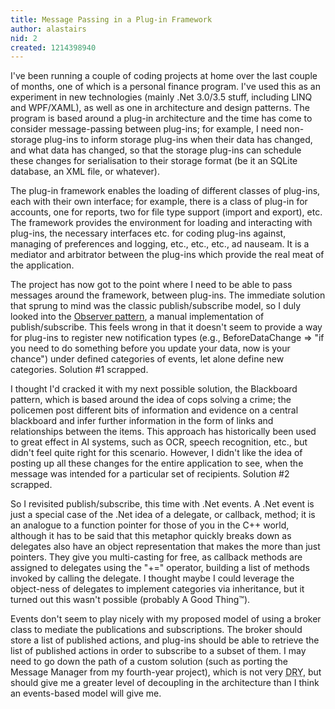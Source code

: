 ```yaml
---
title: Message Passing in a Plug-in Framework
author: alastairs
nid: 2
created: 1214398940
---
```

I've been running a couple of coding projects at home over the last couple of months, one of which is a personal finance program.  I've used this as an experiment in new technologies (mainly .Net 3.0/3.5 stuff, including LINQ and WPF/XAML), as well as one in architecture and design patterns.  The program is based around a plug-in architecture and the time has come to consider message-passing between plug-ins; for example, I need non-storage plug-ins to inform storage plug-ins when their data has changed, and what data has changed, so that the storage plug-ins can schedule these changes for serialisation to their storage format (be it an SQLite database, an XML file, or whatever).
<!--break-->
The plug-in framework enables the loading of different classes of plug-ins, each with their own interface; for example, there is a class of plug-in for accounts, one for reports, two for file type support (import and export), etc.  The framework provides the environment for loading and interacting with plug-ins, the necessary interfaces etc. for coding plug-ins against, managing of preferences and logging, etc., etc., etc., ad nauseam.  It is a mediator and arbitrator between the plug-ins which provide the real meat of the application.  

The project has now got to the point where I need to be able to pass messages around the framework, between plug-ins.  The immediate solution that sprung to mind was the classic publish/subscribe model, so I duly looked into the <a href="http://www.wikipedia.org/wiki/Observer_Pattern" title="Wikipedia article on the Observer design pattern">Observer pattern</a>, a manual implementation of publish/subscribe.  This feels wrong in that it doesn't seem to provide a way for plug-ins to register new notification types (e.g., BeforeDataChange =&gt; "if you need to do something before you update your data, now is your chance") under defined categories of events, let alone define new categories.  Solution #1 scrapped.  

I thought I'd cracked it with my next possible solution, the Blackboard pattern, which is based around the idea of cops solving a crime; the policemen post different bits of information and evidence on a central blackboard and infer further information in the form of links and relationships between the items.  This approach has historically been used to great effect in AI systems, such as OCR, speech recognition, etc., but didn't feel quite right for this scenario.  However, I didn't like the idea of posting up all these changes for the entire application to see, when the message was intended for a particular set of recipients.  Solution #2 scrapped.  

So I revisited publish/subscribe, this time with .Net events.  A .Net event is just a special case of the .Net idea of a delegate, or callback, method; it is an analogue to a function pointer for those of you in the C++ world, although it has to be said that this metaphor quickly breaks down as delegates also have an object representation that makes the more than just pointers.  They give you multi-casting for free, as callback methods are assigned to delegates using the "+=" operator, building a list of methods invoked by calling the delegate.  I thought maybe I could leverage the object-ness of delegates to implement categories via inheritance, but it turned out this wasn't possible (probably A Good Thing™).

Events don't seem to play nicely with my proposed model of using a broker class to mediate the publications and subscriptions.  The broker should store a list of published actions, and plug-ins should be able to retrieve the list of published actions in order to subscribe to a subset of them.  I may need to go down the path of a custom solution (such as porting the Message Manager from my fourth-year project), which is not very <abbr title="Don't Repeat Yourself">DRY</abbr>, but should give me a greater level of decoupling in the architecture than I think an events-based model will give me.
